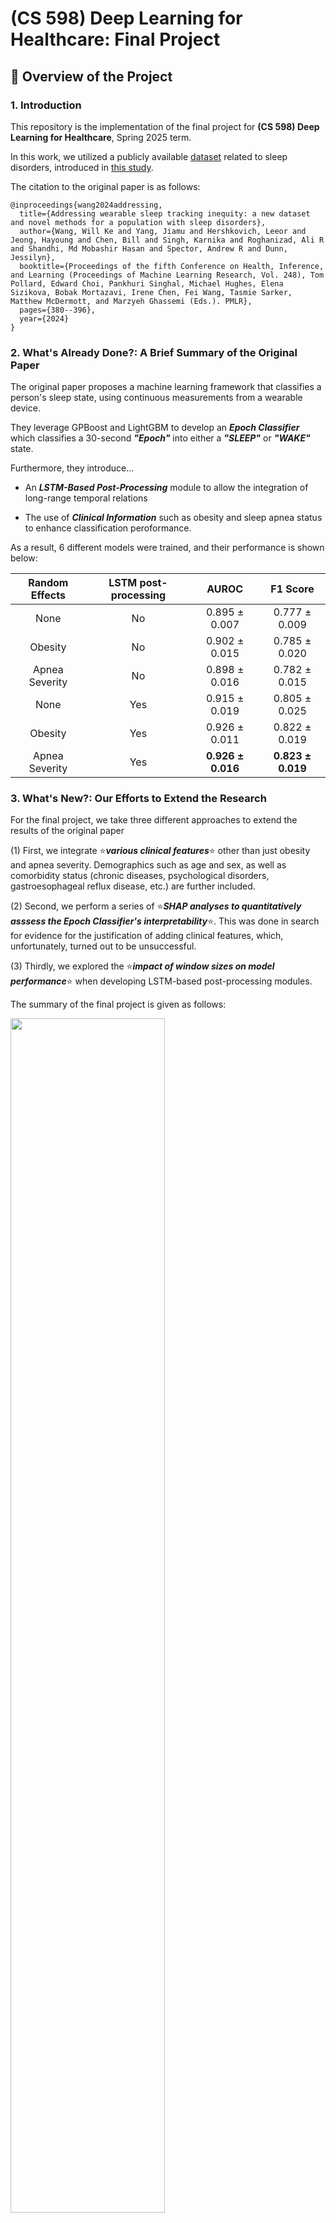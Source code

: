 # **(CS 598) Deep Learning for Healthcare: Final Project**

## **📖 Overview of the Project**

### **1. Introduction**

This repository is the implementation of the final project for **(CS 598) Deep Learning for Healthcare**, Spring 2025 term.

In this work, we utilized a publicly available [dataset](https://physionet.org/content/dreamt/2.0.0/) related to sleep disorders, introduced in [this study](https://raw.githubusercontent.com/mlresearch/v248/main/assets/wang24a/wang24a.pdf).

The citation to the original paper is as follows:
```
@inproceedings{wang2024addressing,
  title={Addressing wearable sleep tracking inequity: a new dataset and novel methods for a population with sleep disorders},
  author={Wang, Will Ke and Yang, Jiamu and Hershkovich, Leeor and Jeong, Hayoung and Chen, Bill and Singh, Karnika and Roghanizad, Ali R and Shandhi, Md Mobashir Hasan and Spector, Andrew R and Dunn, Jessilyn},
  booktitle={Proceedings of the fifth Conference on Health, Inference, and Learning (Proceedings of Machine Learning Research, Vol. 248), Tom Pollard, Edward Choi, Pankhuri Singhal, Michael Hughes, Elena Sizikova, Bobak Mortazavi, Irene Chen, Fei Wang, Tasmie Sarker, Matthew McDermott, and Marzyeh Ghassemi (Eds.). PMLR},
  pages={380--396},
  year={2024}
}
```

### **2. What's Already Done?: A Brief Summary of the Original Paper**

The original paper proposes a machine learning framework that classifies a person's sleep state, using continuous measurements from a wearable device.

They leverage GPBoost and LightGBM to develop an ***Epoch Classifier*** which classifies a 30-second ***"Epoch"*** into either a ***"SLEEP"*** or ***"WAKE"*** state.

Furthermore, they introduce...

* An ***LSTM-Based Post-Processing*** module to allow the integration of long-range temporal relations
 
* The use of ***Clinical Information*** such as obesity and sleep apnea status to enhance classification peroformance.
 
As a result, 6 different models were trained, and their performance is shown below:

| Random Effects   | LSTM post-processing | AUROC               | F1 Score              |
|:----------------:|:--------------------:|:-------------------:|:---------------------:|
| None             | No                   | 0.895 ± 0.007       | 0.777 ± 0.009         |
| Obesity          | No                   | 0.902 ± 0.015       | 0.785 ± 0.020         |
| Apnea Severity   | No                   | 0.898 ± 0.016       | 0.782 ± 0.015         |
| None             | Yes                  | 0.915 ± 0.019       | 0.805 ± 0.025         |
| Obesity          | Yes                  | 0.926 ± 0.011       | 0.822 ± 0.019         |
| Apnea Severity   | Yes                  | **0.926 ± 0.016**   | **0.823 ± 0.019**     |


### **3. What's New?: Our Efforts to Extend the Research**

For the final project, we take three different approaches to extend the results of the original paper

(1) First, we integrate ⭐***various clinical features***⭐ other than just obesity and apnea severity. Demographics such as age and sex, as well as comorbidity status (chronic diseases, psychological disorders, gastroesophageal reflux disease, etc.) are further included.

(2) Second, we perform a series of ⭐***SHAP analyses to quantitatively asssess the Epoch Classifier's interpretability***⭐. This was done in search for evidence for the justification of adding clinical features, which, unfortunately, turned out to be unsuccessful.

(3) Thirdly, we explored the ⭐***impact of window sizes on model performance***⭐ when developing LSTM-based post-processing modules.

The summary of the final project is given as follows:

<img src="image/Fig_1.png" width="70%">


## **📊 Sample Dataset**

This section describes a sample dataset provided in the repository as a brief example.

### **1. Clinical Information**

Two sample patients, each with sample ID (SID) of "SLEEP" and "WAKE", are provided. Their clinical information is provided in `dataset/clinical_info_onehot.csv`

|  SID   |  AGE  | GENDER |  BMI  | Anxiety | Arrhythmia | Asthma | Body Pain | CAD | Depression | Diabetes | Dyspnea | GERD | Hypertension | Migraine |
|:------:|:-----:|:------:|:-----:|:-------:|:----------:|:------:|:---------:|:---:|:----------:|:--------:|:-------:|:----:|:------------:|:--------:|
| SLEEP  | 29.38 |   1    | 51.0  |    0    |     0      |   0    |     0     |  0  |     0      |    0     |    0    |  0   |      0       |    0     |
| WAKE   | 49.12 |   0    | 43.0  |    0    |     0      |   1    |     1     |  0  |     1      |    1     |    1    |  1   |      0       |    0     |


### **2. Raw Measurement Signal Data**

The raw measurement signal data are provided in `dataset/raw/<SID>.csv`, where `SID` is either `SLEEP` or `WAKE`. The signals are recorded continuously at a sample rate of 64 Hz, and the sleep state label is provided in a binary fashion, where 0 and 1 represent sleep and wake state, respectively.


## **✏️ Code Implementation**

### **1. Specification of Dependencies**

Clone this repository and create a new conda environment by running this command:

```
conda env create --file environment_dlh.yaml
conda activate DLH
```
For those in a rush, you may skip the following sections and go to ▶️***5. Putting Them All Together***◀️

### **2. Data Preprocessing**

First, we need to slice the raw signal(s) into epochs of 30 seconds in length. The following code generates a new directory `dataset/preproc/<SID>` and saves a series of sliced signals and a summary of the signals. Please refer to `utils.py` to examine how the features were engineered. It should be noted that ⚠️***the code provided by the original authors did not work properly***⚠️, so the preprocessing script had to be written from scratch.

```
python3 data_preprocess.py --sid=<SID>
```

### **3. Run Epoch Classifier**
`run_epoch_clf.py` implements the XGBoost model that classifies the 30-second epochs of device measurement data. `CI=False` model takes features derived from BVP, EDA, TEMP, IBI, and ACC and `CI=True` model takes additional clinical features related to the patient. Running the following code will generate a temporary file in `model/postproc`, which will be necessary to execute the next stage successfully.

```
python3 run_epoch_clf.py --sid=<SID> --clinical_info=<True/False>
```


### **4. Run LSTM Post-Processing Module**

`run_post_lstm.py` implements the LSTM post-processing process, and the weights for each window size of 5, 10, 15, and 20 minutes for each of the five folds are provided in `model/post_LSTM_WIN=<WINDOW_SIZE>_CI=<True/False>` directories. Upon executing the following code, the results are generated in a new directory named `result` as a `.csv` file. This consists of the output probabilities of the epoch classifier and post-processed probabilities.

```
python3 run_post_lstm.py --sid=<SID> --clinical_info=<True/False> --window_size=<WINDOW_SIZE>
```


### **5. Putting Them All Together**

The epoch classification and post-processing algorithms are packed into a single script, so for those who want to process their data quickly, one can simply run the following code:

```
python3 run_full_model.py --sid=<SID> --clinical_info=<True/False> --window_size=<WINDOW_SIZE>
```


## **📐 Results**

### **1. Model Performance on the Test Set**

|      Model      |  AUROC   |   F1-Score   |
|:---------------:|:--------:|:------------:|
| Device Only     | 0.844    |   0.741      |
| Window = 0 min. | (0.838-0.849) | (0.731-0.750) |
| Device Only     | 0.860    |   0.751      |
| Window = 5 min. | (0.855-0.865) | (0.742-0.760) |
| Device Only     | 0.866    |   0.760      |
| Window = 10 min.| (0.861-0.872) | (0.751-0.769) |
| Device Only     | 0.869    |   0.762      |
| Window = 15 min.| (0.864-0.874) | (0.753-0.771) |
| Device Only     | 0.871    |   0.768      |
| Window = 20 min.| (0.866-0.876) | (0.759-0.777) |
| Device + Demo   | 0.852    |   0.750      |
| Window = 0 min. | (0.847-0.858) | (0.741-0.759) |
| Device + Demo   | 0.850    |   0.747      |
| Window = 5 min. | (0.845-0.856) | (0.738-0.756) |
| Device + Demo   | 0.858    |   0.758      |
| Window = 10 min.| (0.852-0.863) | (0.749-0.767) |
| Device + Demo   | 0.862    |   0.767      |
| Window = 15 min.| (0.857-0.868) | (0.759-0.776) |
| Device + Demo   | 0.864    |   0.767      |
| Window = 20 min.| (0.859-0.869) | (0.759-0.776) |


### **2. ROC Curves for Specific Models**

<img src="image/Fig_2.png" width="70%">


### **3. SHAP Results of Epoch Classifiers**

SHAP results of the epoch classifiers revealed that ⚠️***clinical information was not as impactful***⚠️ to predicting the outputs of a 30-second epoch, contradicting the original paper's claim.

<img src="image/Fig_3.png" width="70%">


### **4. Impact of Window Size**

The results shown below clearly indicates that increased window size results in improved test AUROC, implying the importance of the integration of long-range temporal relations. This aligns with the assertion made in the original paper.

An interesting result is that the incorporation of ⚠️***clinical information did not improve model performance in larger window settings***⚠️, but rather degraded the performance, which seems counterintuitive. It can be attributed to the fact that clinical information is too global in scale and there is some possibility that they can induce patient-specific bias.

<img src="image/Fig_4.png" width="70%">


## **👏 Contributions**

My NetID is `wounsuk2`, and as this is a solo team, the conceptualization, model development, and writing of the final report was solely done by Wounsuk Rhee.
